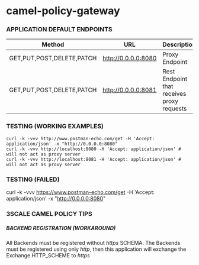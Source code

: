 # camel-policy-gateway

### APPLICATION DEFAULT ENDPOINTS

| Method | URL | Description |
| ------ | --- | ----------- |
| GET,PUT,POST,DELETE,PATCH | <container-exposed> http://0.0.0.0:8080 | Proxy Endpoint |
| GET,PUT,POST,DELETE,PATCH | <internal> http://0.0.0.0:8081 | Rest Endpoint that receives proxy requests |

### TESTING (WORKING EXAMPLES)

```
curl -k -vvv http://www.postman-echo.com/get -H 'Accept: application/json' -x "http://0.0.0.0:8080"
curl -k -vvv http://localhost:8080 -H 'Accept: application/json' # will not act as proxy server
curl -k -vvv http://localhost:8081 -H 'Accept: application/json' # will not act as proxy server
```

### TESTING (FAILED)

curl -k -vvv https://www.postman-echo.com/get -H 'Accept: application/json' -x "http://0.0.0.0:8080"

### 3SCALE CAMEL POLICY TIPS
##### BACKEND REGISTRATION (WORKAROUND)

All Backends must be registered without *https* SCHEMA.
The Backends must be registered using only *http*, then this application will exchange the Exchange.HTTP_SCHEME to *https*

